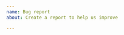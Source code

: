 ```yaml
---
name: Bug report
about: Create a report to help us improve

---
```


<!--
Thank you for your bug report.

NOTE:

    If you're asking about how to use OpenSSL, this isn't the right 
    forum.  Please see our
    [User Support resources](https://github.com/openssl/openssl/blob/master/.github/SUPPORT.md)

Build issues:

    If this is a build issue, please include the configuration output
    as well as a log of all errors.

    With OpenSSL before 1.1.1, the configuration output comes from the
    configuration command.  With OpenSSL 1.1.1 and on, it's the output
    of `perl configdata.pm --dump`

Other issues: 

    If it isn't a build issue, example code or commands to manifest
    the issue is highly appreciated.

Please wrap commands, output and code with ``` as start and end lines.
-->
